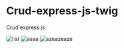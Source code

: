 # Crud-express-js-twig
Crud express js 

![list](https://user-images.githubusercontent.com/91283165/204098045-fc38ce4b-284b-4ec3-bd45-c1f0bd61ced3.PNG)
![aaaa](https://user-images.githubusercontent.com/91283165/204098046-dd9593fc-fc4b-4c3c-8b82-107ba9535dbf.PNG)
![azeazeaze](https://user-images.githubusercontent.com/91283165/204098048-9ddef66e-cc39-478b-8717-41193f53a1f1.PNG)
